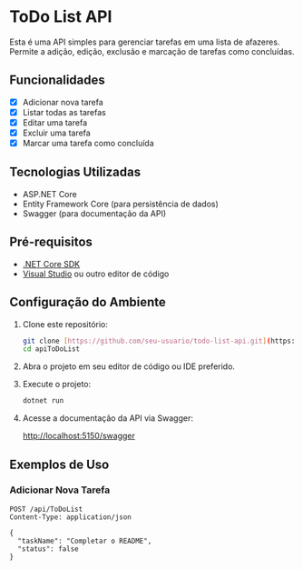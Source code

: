 # ToDo List API

Esta é uma API simples para gerenciar tarefas em uma lista de afazeres. Permite a adição, edição, exclusão e marcação de tarefas como concluídas.

## Funcionalidades

- [x] Adicionar nova tarefa
- [x] Listar todas as tarefas
- [x] Editar uma tarefa
- [x] Excluir uma tarefa
- [x] Marcar uma tarefa como concluída

## Tecnologias Utilizadas

- ASP.NET Core
- Entity Framework Core (para persistência de dados)
- Swagger (para documentação da API)

## Pré-requisitos

- [.NET Core SDK](https://dotnet.microsoft.com/download)
- [Visual Studio](https://visualstudio.microsoft.com/) ou outro editor de código

## Configuração do Ambiente

1. Clone este repositório:

    ```bash
    git clone [https://github.com/seu-usuario/todo-list-api.git](https://github.com/CristianoAlberto/apiToDoList.git)
    cd apiToDoList
    ```

2. Abra o projeto em seu editor de código ou IDE preferido.

3. Execute o projeto:

    ```bash
    dotnet run
    ```

4. Acesse a documentação da API via Swagger:

    [http://localhost:5150/swagger](http://localhost:5150/swagger)

## Exemplos de Uso

### Adicionar Nova Tarefa

```http
POST /api/ToDoList
Content-Type: application/json

{
  "taskName": "Completar o README",
  "status": false
}
